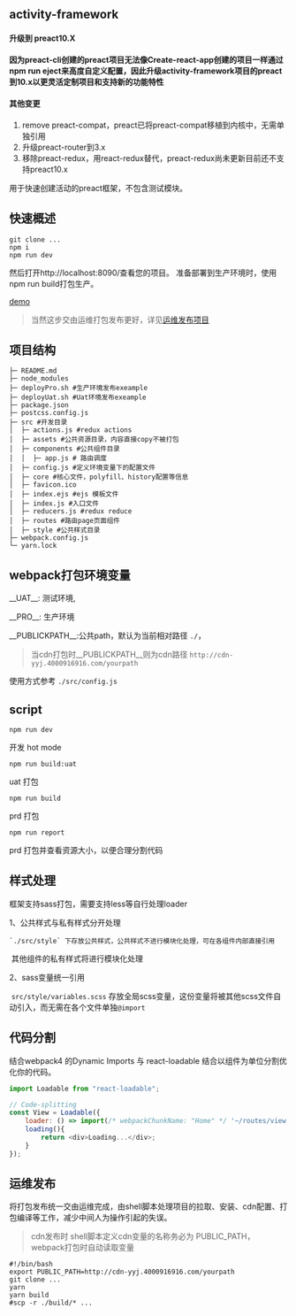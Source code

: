 ## activity-framework

#### 升级到 preact10.X

**因为preact-cli创建的preact项目无法像Create-react-app创建的项目一样通过npm run eject来高度自定义配置，因此升级activity-framework项目的preact到10.x以更灵活定制项目和支持新的功能特性**

#### 其他变更

1. remove preact-compat，preact已将preact-compat移植到内核中，无需单独引用
2. 升级preact-router到3.x
3. 移除preact-redux，用react-redux替代，preact-redux尚未更新目前还不支持preact10.x



用于快速创建活动的preact框架，不包含测试模块。

## 快速概述

```
git clone ...
npm i 
npm run dev
```

然后打开http://localhost:8090/查看您的项目。
准备部署到生产环境时，使用npm run build打包生产。

[demo](https://by-healthfed.github.io/activity-framework)

> 当然这步交由运维打包发布更好，详见[运维发布项目](#deploy)



## 项目结构

```shell
├─ README.md
├─ node_modules 
├─ deployPro.sh #生产环境发布exeample
├─ deployUat.sh #Uat环境发布exeample
├─ package.json
├─ postcss.config.js
├─ src #开发目录
│  ├─ actions.js #redux actions
│  ├─ assets #公共资源目录，内容直接copy不被打包
│  ├─ components #公共组件目录
│  │  ├─ app.js # 路由调度
│  ├─ config.js #定义环境变量下的配置文件
│  ├─ core #核心文件，polyfill、history配置等信息
│  ├─ favicon.ico
│  ├─ index.ejs #ejs 模板文件
│  ├─ index.js #入口文件
│  ├─ reducers.js #redux reduce
│  ├─ routes #路由page页面组件
│  ├─ style #公共样式目录
├─ webpack.config.js
└─ yarn.lock
```



## webpack打包环境变量

\_\_UAT\_\_:  测试环境,

 \_\_PRO\_\_: 生产环境

 \_\_PUBLICKPATH\_\_:公共path，默认为当前相对路径  `./`，

> 当cdn打包时\_\_PUBLICKPATH\_\_则为cdn路径  `http://cdn-yyj.4000916916.com/yourpath`

使用方式参考 `./src/config.js`



## script

```
npm run dev
```

开发 hot mode

```
npm run build:uat
```

uat 打包

```
npm run build
```

prd 打包

```
npm run report
```

prd 打包并查看资源大小，以便合理分割代码



## 样式处理

框架支持sass打包，需要支持less等自行处理loader

1、公共样式与私有样式分开处理

 	`./src/style` 下存放公共样式，公共样式不进行模块化处理，可在各组件内部直接引用

​	其他组件的私有样式将进行模块化处理

2、sass变量统一引用

​	`src/style/variables.scss` 存放全局scss变量，这份变量将被其他scss文件自动引入，而无需在各个文件单独`@import`



## 代码分割

结合webpack4 的Dynamic Imports 与 react-loadable 结合以组件为单位分割优化你的代码。

```javascript
import Loadable from "react-loadable";

// Code-splitting
const View = Loadable({
	loader: () => import(/* webpackChunkName: "Home" */ '~/routes/view'),
	loading(){
		return <div>Loading...</div>;
	}
});
```



## <span id="deploy">运维发布</span>

将打包发布统一交由运维完成，由shell脚本处理项目的拉取、安装、cdn配置、打包编译等工作，减少中间人为操作引起的失误。

> cdn发布时 shell脚本定义cdn变量的名称务必为 PUBLIC_PATH，webpack打包时自动读取变量

```shell
#!/bin/bash
export PUBLIC_PATH=http://cdn-yyj.4000916916.com/yourpath
git clone ...
yarn
yarn build
#scp -r ./build/* ...
```

